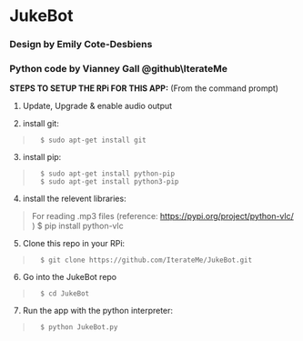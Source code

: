 # JukeBot
### Design by Emily Cote-Desbiens
### Python code by Vianney Gall @github\IterateMe

**STEPS TO SETUP THE RPi FOR THIS APP:**
(From the command prompt)

1) Update, Upgrade & enable audio output

2) install git:
>       $ sudo apt-get install git

3) install pip:
>       $ sudo apt-get install python-pip
>       $ sudo apt-get install python3-pip

4) install the relevent libraries:
> For reading .mp3 files (reference: https://pypi.org/project/python-vlc/ )
>       $ pip install python-vlc      

        
5) Clone this repo in your RPi:
>       $ git clone https://github.com/IterateMe/JukeBot.git

6) Go into the JukeBot repo
>       $ cd JukeBot
        
7) Run the app with the python interpreter:
>       $ python JukeBot.py
